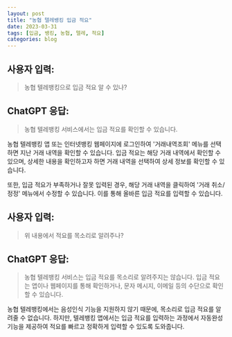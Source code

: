 ```yaml
---
layout: post
title: "농협 텔레뱅킹 입금 적요"
date: 2023-03-31
tags: [입금, 뱅킹, 농협, 텔레, 적요]
categories: blog
---
```


## 사용자 입력:
> 농협 텔레뱅킹으로 입금 적요 알 수 있나?

## ChatGPT 응답:
> 농협 텔레뱅킹 서비스에서는 입금 적요를 확인할 수 있습니다. 

농협 텔레뱅킹 앱 또는 인터넷뱅킹 웹페이지에 로그인하여 '거래내역조회' 메뉴를 선택하면 지난 거래 내역을 확인할 수 있습니다. 입금 적요는 해당 거래 내역에서 확인할 수 있으며, 상세한 내용을 확인하고자 하면 거래 내역을 선택하여 상세 정보를 확인할 수 있습니다.

또한, 입금 적요가 부족하거나 잘못 입력된 경우, 해당 거래 내역을 클릭하여 '거래 취소/정정' 메뉴에서 수정할 수 있습니다. 이를 통해 올바른 입금 적요를 입력할 수 있습니다.

## 사용자 입력:
> 위 내용에서 적요를 목소리로 알려주나?

## ChatGPT 응답:
> 농협 텔레뱅킹 서비스는 입금 적요를 목소리로 알려주지는 않습니다. 입금 적요는 앱이나 웹페이지를 통해 확인하거나, 문자 메시지, 이메일 등의 수단으로 확인할 수 있습니다. 

농협 텔레뱅킹에서는 음성인식 기능을 지원하지 않기 때문에, 목소리로 입금 적요를 알려줄 수 없습니다. 하지만, 텔레뱅킹 앱에서는 입금 적요를 입력하는 과정에서 자동완성 기능을 제공하여 적요를 빠르고 정확하게 입력할 수 있도록 도와줍니다.

